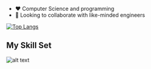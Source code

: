 - :heart: Computer Science and programming
- :thinking: Looking to collaborate with like-minded engineers
 
 [![Top Langs](https://github-readme-stats.vercel.app/api/top-langs/?username=kahlinhenderson)](https://github.com/kahlinhenderson/github-readme-stats)
## My Skill Set

![alt text](https://cdn.jsdelivr.net/gh/devicons/devicon/icons/python/python-original.svg "Logo Title Text 1")
